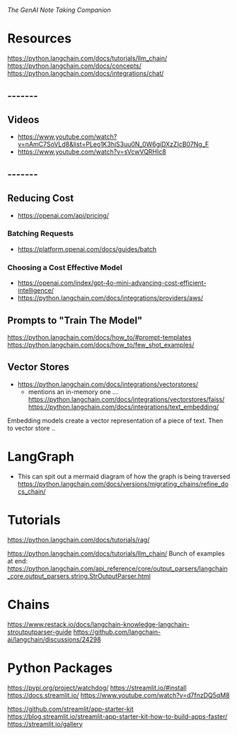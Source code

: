 # 
*The GenAI Note Taking Companion*

# Resources
https://python.langchain.com/docs/tutorials/llm_chain/
https://python.langchain.com/docs/concepts/
https://python.langchain.com/docs/integrations/chat/
## -------
## Videos
* https://www.youtube.com/watch?v=nAmC7SoVLd8&list=PLeo1K3hjS3uu0N_0W6giDXzZIcB07Ng_F
* https://www.youtube.com/watch?v=sVcwVQRHIc8
## -------
## Reducing Cost
* https://openai.com/api/pricing/
### Batching Requests
* https://platform.openai.com/docs/guides/batch
### Choosing a Cost Effective Model
* https://openai.com/index/gpt-4o-mini-advancing-cost-efficient-intelligence/
* https://python.langchain.com/docs/integrations/providers/aws/


## Prompts to "Train The Model"
https://python.langchain.com/docs/how_to/#prompt-templates
https://python.langchain.com/docs/how_to/few_shot_examples/

## Vector Stores
* https://python.langchain.com/docs/integrations/vectorstores/
    * mentions an in-memory one ... 
https://python.langchain.com/docs/integrations/vectorstores/faiss/
https://python.langchain.com/docs/integrations/text_embedding/

Embedding models create a vector representation of a piece of text.
Then to vector store ..


# LangGraph
* This can spit out a mermaid diagram of how the graph is being traversed
https://python.langchain.com/docs/versions/migrating_chains/refine_docs_chain/


# Tutorials 
https://python.langchain.com/docs/tutorials/rag/

https://python.langchain.com/docs/tutorials/llm_chain/
Bunch of examples at end: https://python.langchain.com/api_reference/core/output_parsers/langchain_core.output_parsers.string.StrOutputParser.html


# Chains 
https://www.restack.io/docs/langchain-knowledge-langchain-stroutputparser-guide
https://github.com/langchain-ai/langchain/discussions/24298




# Python Packages
https://pypi.org/project/watchdog/
https://streamlit.io/#install
https://docs.streamlit.io/
https://www.youtube.com/watch?v=d7fnzDQ5qM8



https://github.com/streamlit/app-starter-kit
https://blog.streamlit.io/streamlit-app-starter-kit-how-to-build-apps-faster/
https://streamlit.io/gallery